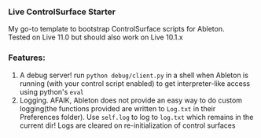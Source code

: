 ### Live ControlSurface Starter

My go-to template to bootstrap ControlSurface scripts for Ableton.  
Tested on Live 11.0 but should also work on Live 10.1.x

### Features:
1. A debug server! run ```python debug/client.py``` in a shell when Ableton is running (with your control script enabled) to get interpreter-like access using python's ```eval```
2. Logging. AFAIK, Ableton does not provide an easy way to do custom logging(the functions provided are written to ```Log.txt``` in their Preferences folder).
Use ```self.log``` to log to ```log.txt``` which remains in the current dir! Logs are cleared on re-initialization of control surfaces
